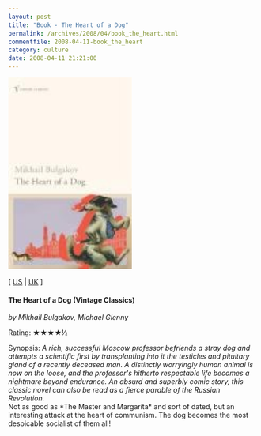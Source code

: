 ```yaml
---
layout: post
title: "Book - The Heart of a Dog"
permalink: /archives/2008/04/book_the_heart.html
commentfile: 2008-04-11-book_the_heart
category: culture
date: 2008-04-11 21:21:00
---
```


<img class="photo right" src="/assets/images/0099479338.jpg" width="250" alt="The Heart of a Dog (Vintage Classics) cover" />

\[ [US](http://www.amazon.com/o/asin/0099479338) | [UK](http://www.amazon.co.uk/o/asin/0099479338) \]

#### The Heart of a Dog (Vintage Classics)

<em>by Mikhail Bulgakov, Michael Glenny</em>

Rating: ★★★★½

<div class="book_synopsis" markdown="1">
Synopsis: <em>A rich, successful Moscow professor befriends a stray dog and attempts a scientific first by transplanting into it the testicles and pituitary gland of a recently deceased man. A distinctly worryingly human animal is now on the loose, and the professor's hitherto respectable life becomes a nightmare beyond endurance. An absurd and superbly comic story, this classic novel can also be read as a fierce parable of the Russian Revolution.</em>

</div>
Not as good as *The Master and Margarita* and sort of dated, but an interesting attack at the heart of communism. The dog becomes the most despicable socialist of them all!
